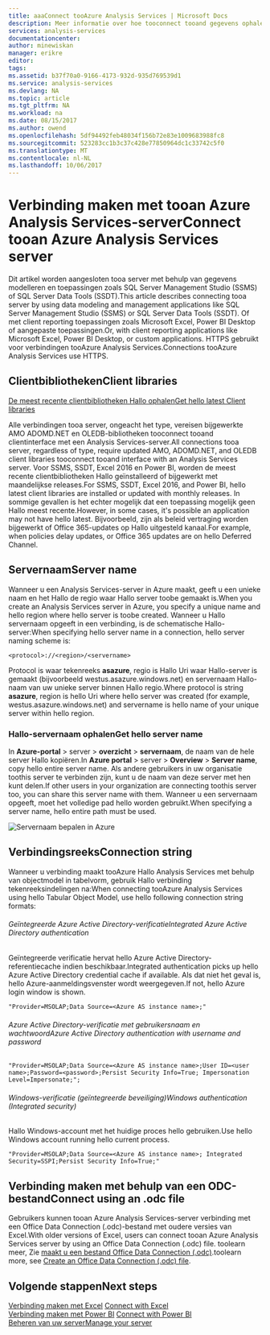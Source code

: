 ```yaml
---
title: aaaConnect tooAzure Analysis Services | Microsoft Docs
description: Meer informatie over hoe tooconnect tooand gegevens ophalen uit een Analysis Services-server in Azure.
services: analysis-services
documentationcenter: 
author: minewiskan
manager: erikre
editor: 
tags: 
ms.assetid: b37f70a0-9166-4173-932d-935d769539d1
ms.service: analysis-services
ms.devlang: NA
ms.topic: article
ms.tgt_pltfrm: NA
ms.workload: na
ms.date: 08/15/2017
ms.author: owend
ms.openlocfilehash: 5df94492feb48034f156b72e83e1009683988fc8
ms.sourcegitcommit: 523283cc1b3c37c428e77850964dc1c33742c5f0
ms.translationtype: MT
ms.contentlocale: nl-NL
ms.lasthandoff: 10/06/2017
---
```

# <a name="connect-tooan-azure-analysis-services-server"></a><span data-ttu-id="fb629-103">Verbinding maken met tooan Azure Analysis Services-server</span><span class="sxs-lookup"><span data-stu-id="fb629-103">Connect tooan Azure Analysis Services server</span></span>

<span data-ttu-id="fb629-104">Dit artikel worden aangesloten tooa server met behulp van gegevens modelleren en toepassingen zoals SQL Server Management Studio (SSMS) of SQL Server Data Tools (SSDT).</span><span class="sxs-lookup"><span data-stu-id="fb629-104">This article describes connecting tooa server by using data modeling and management applications like SQL Server Management Studio (SSMS) or SQL Server Data Tools (SSDT).</span></span> <span data-ttu-id="fb629-105">Of met client reporting toepassingen zoals Microsoft Excel, Power BI Desktop of aangepaste toepassingen.</span><span class="sxs-lookup"><span data-stu-id="fb629-105">Or, with client reporting applications like Microsoft Excel, Power BI Desktop, or custom applications.</span></span> <span data-ttu-id="fb629-106">HTTPS gebruikt voor verbindingen tooAzure Analysis Services.</span><span class="sxs-lookup"><span data-stu-id="fb629-106">Connections tooAzure Analysis Services use HTTPS.</span></span>

## <a name="client-libraries"></a><span data-ttu-id="fb629-107">Clientbibliotheken</span><span class="sxs-lookup"><span data-stu-id="fb629-107">Client libraries</span></span>
[<span data-ttu-id="fb629-108">De meest recente clientbibliotheken Hallo ophalen</span><span class="sxs-lookup"><span data-stu-id="fb629-108">Get hello latest Client libraries</span></span>](analysis-services-data-providers.md)

<span data-ttu-id="fb629-109">Alle verbindingen tooa server, ongeacht het type, vereisen bijgewerkte AMO ADOMD.NET en OLEDB-bibliotheken tooconnect tooand clientinterface met een Analysis Services-server.</span><span class="sxs-lookup"><span data-stu-id="fb629-109">All connections tooa server, regardless of type, require updated AMO, ADOMD.NET, and OLEDB client libraries tooconnect tooand interface with an Analysis Services server.</span></span> <span data-ttu-id="fb629-110">Voor SSMS, SSDT, Excel 2016 en Power BI, worden de meest recente clientbibliotheken Hallo geïnstalleerd of bijgewerkt met maandelijkse releases.</span><span class="sxs-lookup"><span data-stu-id="fb629-110">For SSMS, SSDT, Excel 2016, and Power BI, hello latest client libraries are installed or updated with monthly releases.</span></span> <span data-ttu-id="fb629-111">In sommige gevallen is het echter mogelijk dat een toepassing mogelijk geen Hallo meest recente.</span><span class="sxs-lookup"><span data-stu-id="fb629-111">However, in some cases, it's possible an application may not have hello latest.</span></span> <span data-ttu-id="fb629-112">Bijvoorbeeld, zijn als beleid vertraging worden bijgewerkt of Office 365-updates op Hallo uitgesteld kanaal.</span><span class="sxs-lookup"><span data-stu-id="fb629-112">For example, when policies delay updates, or Office 365 updates are on hello Deferred Channel.</span></span>

## <a name="server-name"></a><span data-ttu-id="fb629-113">Servernaam</span><span class="sxs-lookup"><span data-stu-id="fb629-113">Server name</span></span>

<span data-ttu-id="fb629-114">Wanneer u een Analysis Services-server in Azure maakt, geeft u een unieke naam en het Hallo de regio waar Hallo server toobe gemaakt is.</span><span class="sxs-lookup"><span data-stu-id="fb629-114">When you create an Analysis Services server in Azure, you specify a unique name and hello region where hello server is toobe created.</span></span> <span data-ttu-id="fb629-115">Wanneer u Hallo servernaam opgeeft in een verbinding, is de schematische Hallo-server:</span><span class="sxs-lookup"><span data-stu-id="fb629-115">When specifying hello server name in a connection, hello server naming scheme is:</span></span>

```
<protocol>://<region>/<servername>
```
 <span data-ttu-id="fb629-116">Protocol is waar tekenreeks **asazure**, regio is Hallo Uri waar Hallo-server is gemaakt (bijvoorbeeld westus.asazure.windows.net) en servernaam Hallo-naam van uw unieke server binnen Hallo regio.</span><span class="sxs-lookup"><span data-stu-id="fb629-116">Where protocol is string **asazure**, region is hello Uri where hello server was created (for example, westus.asazure.windows.net) and servername is hello name of your unique server within hello region.</span></span>

### <a name="get-hello-server-name"></a><span data-ttu-id="fb629-117">Hallo-servernaam ophalen</span><span class="sxs-lookup"><span data-stu-id="fb629-117">Get hello server name</span></span>
<span data-ttu-id="fb629-118">In **Azure-portal** > server > **overzicht** > **servernaam**, de naam van de hele server Hallo kopiëren.</span><span class="sxs-lookup"><span data-stu-id="fb629-118">In **Azure portal** > server > **Overview** > **Server name**, copy hello entire server name.</span></span> <span data-ttu-id="fb629-119">Als andere gebruikers in uw organisatie toothis server te verbinden zijn, kunt u de naam van deze server met hen kunt delen.</span><span class="sxs-lookup"><span data-stu-id="fb629-119">If other users in your organization are connecting toothis server too, you can share this server name with them.</span></span> <span data-ttu-id="fb629-120">Wanneer u een servernaam opgeeft, moet het volledige pad hello worden gebruikt.</span><span class="sxs-lookup"><span data-stu-id="fb629-120">When specifying a server name, hello entire path must be used.</span></span>

![Servernaam bepalen in Azure](./media/analysis-services-deploy/aas-deploy-get-server-name.png)


## <a name="connection-string"></a><span data-ttu-id="fb629-122">Verbindingsreeks</span><span class="sxs-lookup"><span data-stu-id="fb629-122">Connection string</span></span>

<span data-ttu-id="fb629-123">Wanneer u verbinding maakt tooAzure Hallo Analysis Services met behulp van objectmodel in tabelvorm, gebruik Hallo verbinding tekenreeksindelingen na:</span><span class="sxs-lookup"><span data-stu-id="fb629-123">When connecting tooAzure Analysis Services using hello Tabular Object Model, use hello following connection string formats:</span></span>

###### <a name="integrated-azure-active-directory-authentication"></a><span data-ttu-id="fb629-124">Geïntegreerde Azure Active Directory-verificatie</span><span class="sxs-lookup"><span data-stu-id="fb629-124">Integrated Azure Active Directory authentication</span></span>
<span data-ttu-id="fb629-125">Geïntegreerde verificatie hervat hello Azure Active Directory-referentiecache indien beschikbaar.</span><span class="sxs-lookup"><span data-stu-id="fb629-125">Integrated authentication picks up hello Azure Active Directory credential cache if available.</span></span> <span data-ttu-id="fb629-126">Als dat niet het geval is, hello Azure-aanmeldingsvenster wordt weergegeven.</span><span class="sxs-lookup"><span data-stu-id="fb629-126">If not, hello Azure login window is shown.</span></span>

```
"Provider=MSOLAP;Data Source=<Azure AS instance name>;"
```


###### <a name="azure-active-directory-authentication-with-username-and-password"></a><span data-ttu-id="fb629-127">Azure Active Directory-verificatie met gebruikersnaam en wachtwoord</span><span class="sxs-lookup"><span data-stu-id="fb629-127">Azure Active Directory authentication with username and password</span></span>

```
"Provider=MSOLAP;Data Source=<Azure AS instance name>;User ID=<user name>;Password=<password>;Persist Security Info=True; Impersonation Level=Impersonate;";
```

###### <a name="windows-authentication-integrated-security"></a><span data-ttu-id="fb629-128">Windows-verificatie (geïntegreerde beveiliging)</span><span class="sxs-lookup"><span data-stu-id="fb629-128">Windows authentication (Integrated security)</span></span>
<span data-ttu-id="fb629-129">Hallo Windows-account met het huidige proces hello gebruiken.</span><span class="sxs-lookup"><span data-stu-id="fb629-129">Use hello Windows account running hello current process.</span></span>

```
"Provider=MSOLAP;Data Source=<Azure AS instance name>; Integrated Security=SSPI;Persist Security Info=True;"
```



## <a name="connect-using-an-odc-file"></a><span data-ttu-id="fb629-130">Verbinding maken met behulp van een ODC-bestand</span><span class="sxs-lookup"><span data-stu-id="fb629-130">Connect using an .odc file</span></span>
<span data-ttu-id="fb629-131">Gebruikers kunnen tooan Azure Analysis Services-server verbinding met een Office Data Connection (.odc)-bestand met oudere versies van Excel.</span><span class="sxs-lookup"><span data-stu-id="fb629-131">With older versions of Excel, users can connect tooan Azure Analysis Services server by using an Office Data Connection (.odc) file.</span></span> <span data-ttu-id="fb629-132">toolearn meer, Zie [maakt u een bestand Office Data Connection (.odc)](analysis-services-odc.md).</span><span class="sxs-lookup"><span data-stu-id="fb629-132">toolearn more, see [Create an Office Data Connection (.odc) file](analysis-services-odc.md).</span></span>


## <a name="next-steps"></a><span data-ttu-id="fb629-133">Volgende stappen</span><span class="sxs-lookup"><span data-stu-id="fb629-133">Next steps</span></span>
<span data-ttu-id="fb629-134">[Verbinding maken met Excel](analysis-services-connect-excel.md)  </span><span class="sxs-lookup"><span data-stu-id="fb629-134">[Connect with Excel](analysis-services-connect-excel.md)  </span></span>  
<span data-ttu-id="fb629-135">[Verbinding maken met Power BI](analysis-services-connect-pbi.md) </span><span class="sxs-lookup"><span data-stu-id="fb629-135">[Connect with Power BI](analysis-services-connect-pbi.md) </span></span>  
[<span data-ttu-id="fb629-136">Beheren van uw server</span><span class="sxs-lookup"><span data-stu-id="fb629-136">Manage your server</span></span>](analysis-services-manage.md)   

